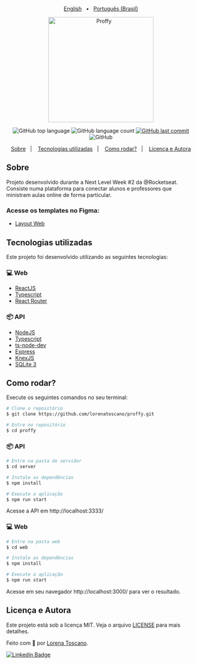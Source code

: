 <p align="center">
   <a href="https://github.com/lorenatoscano/proffy/blob/master/README-en.md">English</a>&nbsp;&nbsp;&nbsp;•&nbsp;&nbsp;
   <a href="https://github.com/lorenatoscano/proffy/blob/master/README.md">Português (Brasil)</a>
</p>

<p align="center">
   <img src="https://user-images.githubusercontent.com/52718710/89372089-94173a00-d6bb-11ea-940c-f9f919fdb83c.png" alt="Proffy" width="280"/>
</p>

<p align="center">
  <img alt="GitHub top language" src="https://img.shields.io/github/languages/top/lorenatoscano/proffy.svg">

  <img alt="GitHub language count" src="https://img.shields.io/github/languages/count/lorenatoscano/proffy.svg">
  
  <a href="https://github.com/lorenatoscano/proffy/commits/master">
    <img alt="GitHub last commit" src="https://img.shields.io/github/last-commit/lorenatoscano/proffy.svg">
  </a>

  <img alt="GitHub" src="https://img.shields.io/github/license/lorenatoscano/proffy.svg">
</p>

<p align="center">
  <a href="#sobre">Sobre</a>&nbsp;&nbsp;&nbsp;|&nbsp;&nbsp;&nbsp;
  <a href="#tecnologias-utilizadas">Tecnologias utilizadas</a>&nbsp;&nbsp;&nbsp;|&nbsp;&nbsp;&nbsp;
  <a href="#como-rodar">Como rodar?</a>&nbsp;&nbsp;&nbsp;|&nbsp;&nbsp;&nbsp;
  <a href="#licença-e-autora">Licença e Autora</a>
</p>

## Sobre
Projeto desenvolvido durante a Next Level Week #2 da @Rocketseat. Consiste numa plataforma para conectar alunos e professores que ministram aulas online de forma particular.


### Acesse os templates no Figma:
- [Layout Web](https://www.figma.com/file/GHGS126t7WYjnPZdRKChJF/Proffy-Web)
<!-- - [Layout Mobile](https://www.figma.com/file/e33KvgUpFdunXxJjHnK7CG/Proffy-Mobile) -->


## Tecnologias utilizadas

Este projeto foi desenvolvido utilizando as seguintes tecnologias:

### 💻 Web
- [ReactJS](https://reactjs.org/)
- [Typescript](https://www.typescriptlang.org/)
- [React Router](https://github.com/ReactTraining/react-router)

### 📦 API
- [NodeJS](https://nodejs.org/en/)
- [Typescript](https://www.typescriptlang.org/)
- [ts-node-dev](https://github.com/whitecolor/ts-node-dev)
- [Express](https://expressjs.com/)
- [KnexJS](http://knexjs.org/)
- [SQLite 3](https://www.npmjs.com/package/sqlite3)


## Como rodar?

Execute os seguintes comandos no seu terminal:

```bash
# Clone o repositório
$ git clone https://github.com/lorenatoscano/proffy.git

# Entre no repositório
$ cd proffy
```

### 📦 API

```bash
# Entre na pasta do servidor
$ cd server

# Instale as dependências
$ npm install

# Execute a aplicação
$ npm run start
```

Acesse a API em http://localhost:3333/

### 💻 Web

```bash
# Entre na pasta web
$ cd web

# Instale as dependências
$ npm install

# Execute a aplicação
$ npm run start
```

Acesse em seu navegador http://localhost:3000/ para ver o resultado.

<!-- ### 📱 Mobile

Para rodar a versão mobile você precisa de um smartphone com o aplicativo [expo](https://play.google.com/store/apps/details?id=host.exp.exponent) instalado ou um emulador android/ios.
<br />
Além disso, clone este repositório na sua máquina. Dentro da pasta do projeto execute os comandos:

```bash
# Entre na pasta mobile
$ cd mobile

# Instale as dependências
$ npm install 

# Execute a aplicação
$ npm run start
```

Depois leia o QRCode com o aplicativo [expo](https://play.google.com/store/apps/details?id=host.exp.exponent) ou rode por meio de um emulador. -->


## Licença e Autora

Este projeto está sob a licença MIT. Veja o arquivo [LICENSE](https://github.com/lorenatoscano/proffy/master/LICENSE) para mais detalhes.

Feito com :purple_heart: por [Lorena Toscano](https://github.com/lorenatoscano).


[![Linkedin Badge](https://img.shields.io/badge/-Lorena_Toscano-blue?style=flat-square&logo=Linkedin&logoColor=white&link=https://www.linkedin.com/in/lorena-toscano-243432183/)](https://www.linkedin.com/in/lorena-toscano-243432183/)

